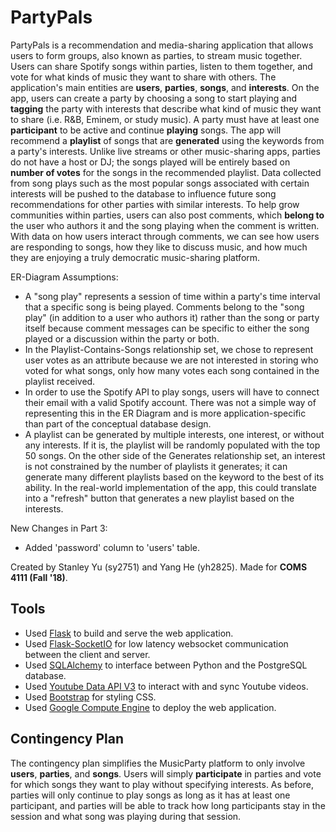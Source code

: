 PartyPals
==========

PartyPals is a recommendation and media-sharing application that allows users to form groups, also known as parties, to stream music together. Users can share Spotify songs within parties, listen to them together, and vote for what kinds of music they want to share with others. The application's main entities are **users**, **parties**, **songs**, and **interests**. On the app, users can create a party by choosing a song to start playing and **tagging** the party with interests that describe what kind of music they want to share (i.e. R&B, Eminem, or study music). A party must have at least one **participant** to be active and continue **playing** songs. The app will recommend a **playlist** of songs that are **generated** using the keywords from a party's interests. Unlike live streams or other music-sharing apps, parties do not have a host or DJ; the songs played will be entirely based on **number of votes** for the songs in the recommended playlist. Data collected from song plays such as the most popular songs associated with certain interests will be pushed to the database to influence future song recommendations for other parties with similar interests. To help grow communities within parties, users can also post comments, which **belong to** the user who authors it and the song playing when the comment is written. With data on how users interact through comments, we can see how users are responding to songs, how they like to discuss music, and how much they are enjoying a truly democratic music-sharing platform.

ER-Diagram Assumptions:
* A "song play" represents a session of time within a party's time interval that a specific song is being played. Comments belong to the "song play" (in addition to a user who authors it) rather than the song or party itself because comment messages can be specific to either the song played or a discussion within the party or both.
* In the Playlist-Contains-Songs relationship set, we chose to represent user votes as an attribute because we are not interested in storing who voted for what songs, only how many votes each song contained in the playlist received.
* In order to use the Spotify API to play songs, users will have to connect their email with a valid Spotify account. There was not a simple way of representing this in the ER Diagram and is more application-specific than part of the conceptual database design.
* A playlist can be generated by multiple interests, one interest, or without any interests. If it is, the playlist will be randomly populated with the top 50 songs. On the other side of the Generates relationship set, an interest is not constrained by the number of playlists it generates; it can generate many different playlists based on the keyword to the best of its ability. In the real-world implementation of the app, this could translate into a "refresh" button that generates a new playlist based on the interests.

New Changes in Part 3:
* Added 'password' column to 'users' table.

Created by Stanley Yu (sy2751) and Yang He (yh2825). Made for **COMS 4111 (Fall '18)**.

## Tools

* Used [Flask][flask] to build and serve the web application.
* Used [Flask-SocketIO][flasksocketio] for low latency websocket communication between the client and server.
* Used [SQLAlchemy][sqlal] to interface between Python and the PostgreSQL database.
* Used [Youtube Data API V3][youtubeapi] to interact with and sync Youtube videos.
* Used [Bootstrap][bootstrap] for styling CSS.
* Used [Google Compute Engine][gce] to deploy the web application.

## Contingency Plan

The contingency plan simplifies the MusicParty platform to only involve **users**, **parties**, and **songs**. Users will simply **participate** in parties and vote for which songs they want to play without specifying interests. As before, parties will only continue to play songs as long as it has at least one participant, and parties will be able to track how long participants stay in the session and what song was playing during that session.

[bootstrap]: https://getbootstrap.com/
[flask]: http://flask.pocoo.org/
[flasksocketio]: https://flask-socketio.readthedocs.io/en/latest/
[gce]: https://cloud.google.com/compute/
[sqlal]: https://www.sqlalchemy.org/
[youtubeapi]: https://developers.google.com/youtube/
